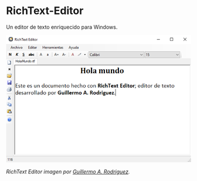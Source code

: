 # RichText-Editor
Un editor de texto enriquecido para Windows.

![Imagen de RichText Editor](img/HolaMundo.png)

*RichText Editor imagen por [Guillermo A. Rodriguez][gar].*

[gar]: https://github.com/Abneed
